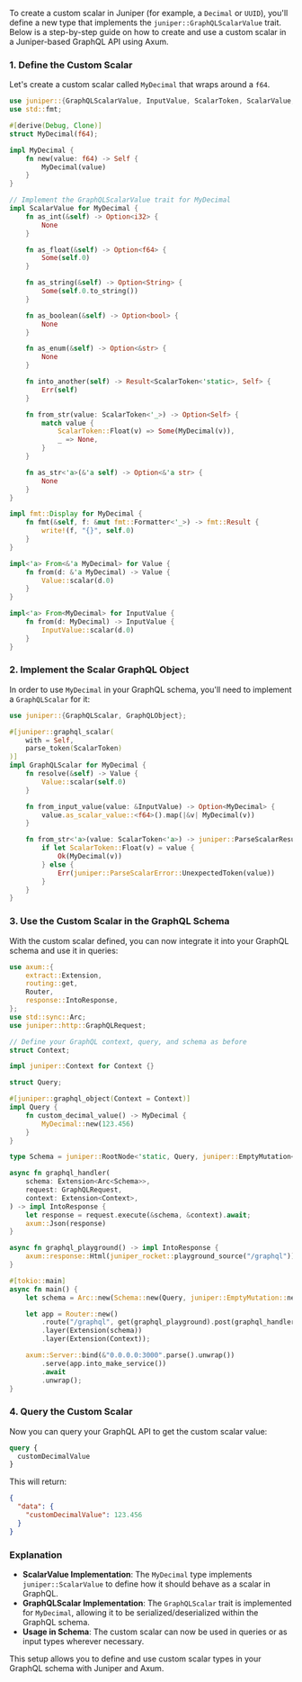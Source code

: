 To create a custom scalar in Juniper (for example, a `Decimal` or `UUID`), you'll define a new type that implements the `juniper::GraphQLScalarValue` trait. Below is a step-by-step guide on how to create and use a custom scalar in a Juniper-based GraphQL API using Axum.

### 1. Define the Custom Scalar

Let's create a custom scalar called `MyDecimal` that wraps around a `f64`.

```rust
use juniper::{GraphQLScalarValue, InputValue, ScalarToken, ScalarValue, Value};
use std::fmt;

#[derive(Debug, Clone)]
struct MyDecimal(f64);

impl MyDecimal {
    fn new(value: f64) -> Self {
        MyDecimal(value)
    }
}

// Implement the GraphQLScalarValue trait for MyDecimal
impl ScalarValue for MyDecimal {
    fn as_int(&self) -> Option<i32> {
        None
    }

    fn as_float(&self) -> Option<f64> {
        Some(self.0)
    }

    fn as_string(&self) -> Option<String> {
        Some(self.0.to_string())
    }

    fn as_boolean(&self) -> Option<bool> {
        None
    }

    fn as_enum(&self) -> Option<&str> {
        None
    }

    fn into_another(self) -> Result<ScalarToken<'static>, Self> {
        Err(self)
    }

    fn from_str(value: ScalarToken<'_>) -> Option<Self> {
        match value {
            ScalarToken::Float(v) => Some(MyDecimal(v)),
            _ => None,
        }
    }

    fn as_str<'a>(&'a self) -> Option<&'a str> {
        None
    }
}

impl fmt::Display for MyDecimal {
    fn fmt(&self, f: &mut fmt::Formatter<'_>) -> fmt::Result {
        write!(f, "{}", self.0)
    }
}

impl<'a> From<&'a MyDecimal> for Value {
    fn from(d: &'a MyDecimal) -> Value {
        Value::scalar(d.0)
    }
}

impl<'a> From<MyDecimal> for InputValue {
    fn from(d: MyDecimal) -> InputValue {
        InputValue::scalar(d.0)
    }
}
```

### 2. Implement the Scalar GraphQL Object

In order to use `MyDecimal` in your GraphQL schema, you'll need to implement a `GraphQLScalar` for it:

```rust
use juniper::{GraphQLScalar, GraphQLObject};

#[juniper::graphql_scalar(
    with = Self,
    parse_token(ScalarToken)
)]
impl GraphQLScalar for MyDecimal {
    fn resolve(&self) -> Value {
        Value::scalar(self.0)
    }

    fn from_input_value(value: &InputValue) -> Option<MyDecimal> {
        value.as_scalar_value::<f64>().map(|&v| MyDecimal(v))
    }

    fn from_str<'a>(value: ScalarToken<'a>) -> juniper::ParseScalarResult<'a, Self> {
        if let ScalarToken::Float(v) = value {
            Ok(MyDecimal(v))
        } else {
            Err(juniper::ParseScalarError::UnexpectedToken(value))
        }
    }
}
```

### 3. Use the Custom Scalar in the GraphQL Schema

With the custom scalar defined, you can now integrate it into your GraphQL schema and use it in queries:

```rust
use axum::{
    extract::Extension,
    routing::get,
    Router,
    response::IntoResponse,
};
use std::sync::Arc;
use juniper::http::GraphQLRequest;

// Define your GraphQL context, query, and schema as before
struct Context;

impl juniper::Context for Context {}

struct Query;

#[juniper::graphql_object(Context = Context)]
impl Query {
    fn custom_decimal_value() -> MyDecimal {
        MyDecimal::new(123.456)
    }
}

type Schema = juniper::RootNode<'static, Query, juniper::EmptyMutation<Context>, juniper::EmptySubscription<Context>>;

async fn graphql_handler(
    schema: Extension<Arc<Schema>>,
    request: GraphQLRequest,
    context: Extension<Context>,
) -> impl IntoResponse {
    let response = request.execute(&schema, &context).await;
    axum::Json(response)
}

async fn graphql_playground() -> impl IntoResponse {
    axum::response::Html(juniper_rocket::playground_source("/graphql"))
}

#[tokio::main]
async fn main() {
    let schema = Arc::new(Schema::new(Query, juniper::EmptyMutation::new(), juniper::EmptySubscription::new()));

    let app = Router::new()
        .route("/graphql", get(graphql_playground).post(graphql_handler))
        .layer(Extension(schema))
        .layer(Extension(Context));

    axum::Server::bind(&"0.0.0.0:3000".parse().unwrap())
        .serve(app.into_make_service())
        .await
        .unwrap();
}
```

### 4. Query the Custom Scalar

Now you can query your GraphQL API to get the custom scalar value:

```graphql
query {
  customDecimalValue
}
```

This will return:

```json
{
  "data": {
    "customDecimalValue": 123.456
  }
}
```

### Explanation

- **ScalarValue Implementation**: The `MyDecimal` type implements `juniper::ScalarValue` to define how it should behave as a scalar in GraphQL.
- **GraphQLScalar Implementation**: The `GraphQLScalar` trait is implemented for `MyDecimal`, allowing it to be serialized/deserialized within the GraphQL schema.
- **Usage in Schema**: The custom scalar can now be used in queries or as input types wherever necessary.

This setup allows you to define and use custom scalar types in your GraphQL schema with Juniper and Axum.
